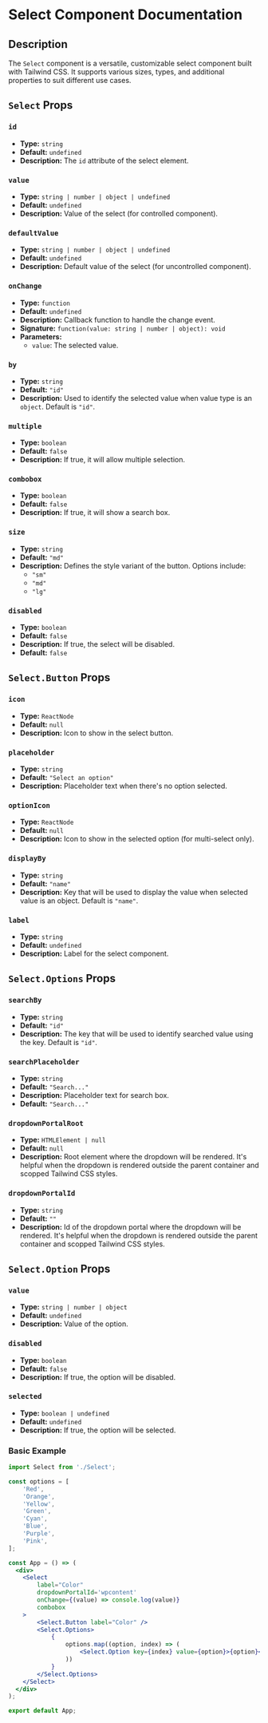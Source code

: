 # Select Component Documentation

## Description

The `Select` component is a versatile, customizable select component built with Tailwind CSS. It supports various sizes, types, and additional properties to suit different use cases.

## `Select` Props

### `id`
- **Type:** `string`
- **Default:** `undefined`
- **Description:** The `id` attribute of the select element.

### `value`
- **Type:** `string | number | object | undefined`
- **Default:** `undefined`
- **Description:** Value of the select (for controlled component).

### `defaultValue`
- **Type:** `string | number | object | undefined`
- **Default:** `undefined`
- **Description:** Default value of the select (for uncontrolled component).

### `onChange`
- **Type:** `function`
- **Default:** `undefined`
- **Description:** Callback function to handle the change event.
- **Signature:** `function(value: string | number | object): void`
- **Parameters:**
    - `value`: The selected value.

### `by`
- **Type:** `string`
- **Default:** `"id"`
- **Description:** Used to identify the selected value when value type is an `object`. Default is `"id"`.

### `multiple`
- **Type:** `boolean`
- **Default:** `false`
- **Description:** If true, it will allow multiple selection.

### `combobox`
- **Type:** `boolean`
- **Default:** `false`
- **Description:** If true, it will show a search box.

### `size`
- **Type:** `string`
- **Default:** `"md"`
- **Description:** Defines the style variant of the button. Options include:
  - `"sm"`
  - `"md"`
  - `"lg"`

### `disabled`
- **Type:** `boolean`
- **Default:** `false`
- **Description:** If true, the select will be disabled.
- **Default:** `false`


## `Select.Button` Props

### `icon`
- **Type:** `ReactNode`
- **Default:** `null`
- **Description:** Icon to show in the select button.

### `placeholder`
- **Type:** `string`
- **Default:** `"Select an option"`
- **Description:** Placeholder text when there's no option selected.

### `optionIcon`
- **Type:** `ReactNode`
- **Default:** `null`
- **Description:** Icon to show in the selected option (for multi-select only).

### `displayBy`
- **Type:** `string`
- **Default:** `"name"`
- **Description:** Key that will be used to display the value when selected value is an object. Default is `"name"`.

### `label`
- **Type:** `string`
- **Default:** `undefined`
- **Description:** Label for the select component.

## `Select.Options` Props

### `searchBy`
- **Type:** `string`
- **Default:** `"id"`
- **Description:** The key that will be used to identify searched value using the key. Default is `"id"`.

### `searchPlaceholder`
- **Type:** `string`
- **Default:** `"Search..."`
- **Description:** Placeholder text for search box.
- **Default:** `"Search..."`

### `dropdownPortalRoot`
- **Type:** `HTMLElement | null`
- **Default:** `null`
- **Description:** Root element where the dropdown will be rendered. It's helpful when the dropdown is rendered outside the parent container and scopped Tailwind CSS styles.

### `dropdownPortalId`
- **Type:** `string`
- **Default:** `""`
- **Description:** Id of the dropdown portal where the dropdown will be rendered. It's helpful when the dropdown is rendered outside the parent container and scopped Tailwind CSS styles.


## `Select.Option` Props

### `value`
- **Type:** `string | number | object`
- **Default:** `undefined`
- **Description:** Value of the option.

### `disabled`
- **Type:** `boolean`
- **Default:** `false`
- **Description:** If true, the option will be disabled.

### `selected`
- **Type:** `boolean | undefined`
- **Default:** `undefined`
- **Description:** If true, the option will be selected.

### Basic Example

```jsx
import Select from './Select';

const options = [
	'Red',
	'Orange',
	'Yellow',
	'Green',
	'Cyan',
	'Blue',
	'Purple',
	'Pink',
];

const App = () => (
  <div>
    <Select 
        label="Color"
        dropdownPortalId='wpcontent'
        onChange={(value) => console.log(value)} 
        combobox
    >
        <Select.Button label="Color" />
        <Select.Options>
            {
                options.map((option, index) => (
                    <Select.Option key={index} value={option}>{option}</Select.Option>
                ))
            }
        </Select.Options>
    </Select>
  </div>
);

export default App;
```
